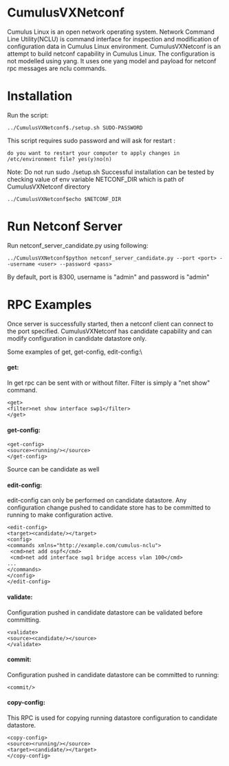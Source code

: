 # CumulusVXNetconf
Cumulus Linux is an open network operating system. Network Command Line Utility(NCLU) is command interface for inspection and modification of configuration data in Cumulus Linux environment. CumulusVXNetconf is an attempt to build netconf capability in Cumulus Linux. The configuration is not modelled using yang. It uses one yang model and payload for netconf rpc messages are nclu commands. 

# Installation
Run the script:
```
../CumulusVXNetconf$./setup.sh SUDO-PASSWORD
```
This script requires sudo password and will ask for restart :
```
do you want to restart your computer to apply changes in /etc/environment file? yes(y)no(n)
```
Note: Do not run sudo ./setup.sh
Successful installation can be tested by checking value of env variable NETCONF_DIR which is path of CumulusVXNetconf directory
```
../CumulusVXNetconf$echo $NETCONF_DIR
```
 
# Run Netconf Server 
Run netconf_server_candidate.py using following:
```
../CumulusVXNetconf$python netconf_server_candidate.py --port <port> --username <user> --password <pass>
```
By default, port is 8300, username is "admin" and password is "admin"
 
# RPC Examples
Once server is successfully started, then a netconf client can connect to the port specified. CumulusVXNetconf has candidate capability and can modify configuration in candidate datastore only.

Some examples of get, get-config, edit-config:\
#### get:
In get rpc can be sent with or without filter. Filter is simply a "net show" command.
```
<get>
<filter>net show interface swp1</filter>
</get>
```

#### get-config:
```
<get-config>
<source><running/></source>
</get-config>
```
Source can be candidate as well

#### edit-config:
edit-config can only be performed on candidate datastore. Any configuration change pushed to candidate store has to be committed to running to make configuration active.
```
<edit-config>
<target><candidate/></target>
<config>
<commands xmlns="http://example.com/cumulus-nclu">
 <cmd>net add ospf</cmd>
 <cmd>net add interface swp1 bridge access vlan 100</cmd>
...
</commands>
</config>
</edit-config>
```

#### validate:
Configuration pushed in candidate datastore can be validated before committing.
```
<validate>
<source><candidate/></source>
</validate>
```

#### commit:
Configuration pushed in candidate datastore can be committed to running:
```
<commit/>
```

#### copy-config:
This RPC is used for copying running datastore configuration to candidate datastore.
```
<copy-config>
<source><running/></source>
<target><candidate/></target>
</copy-config>
```
